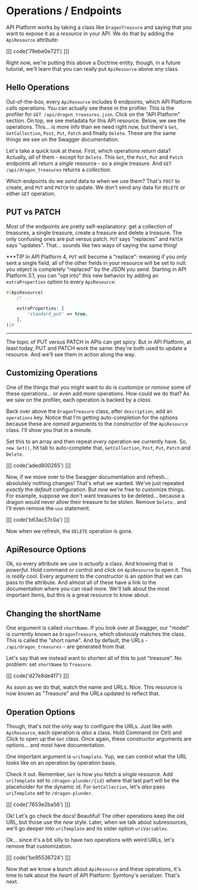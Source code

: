 # Operations / Endpoints

API Platform works by taking a class like `DragonTreasure` and saying that you want
to expose it as a *resource* in your API. We do that by adding the `ApiResource`
attribute:

[[[ code('79ebe0e721') ]]]

Right now, we're putting this above a Doctrine entity, though, in a future
tutorial, we'll learn that you can really put `ApiResource` above *any* class.

## Hello Operations

Out-of-the-box, every `ApiResource` includes 6 endpoints, which API Platform calls
operations. You can actually see these in the profiler. This is the profiler for
`GET /api/dragon_treasures.json`. Click on the "API Platform" section. On top,
we see metadata for this API resource. Below, we see the operations. This... is
more info than we need right now, but there's `Get`, `GetCollection`, `Post`,
`Put`, `Patch` and finally `Delete`. These are the same things we see on the
Swagger documentation.

Let's take a quick look at these. First, which operations *return* data? Actually,
*all* of them - except for `Delete`. This `Get`, the `Post`, `Put`
and `Patch` endpoints all return a *single* resource - so a single treasure. And
`GET /api/dragon_treasures` returns a *collection*.

Which endpoints do we *send* data to when we use them? That's `POST` to create,
and `PUT` and `PATCH` to update. We don't send any data for `DELETE` or either
`GET` operation.

## PUT vs PATCH

Most of the endpoints are pretty self-explanatory: get a collection of treasures,
a single treasure, create a treasure and delete a treasure. The only confusing ones
are put versus patch. `PUT` says "replaces" and `PATCH` says "updates". That...
sounds like two ways of saying the same thing!

***TIP
In API Platform 4, `PUT` will become a "replace": meaning if you *only* sent a
single field, all of the other fields in your resource will be set to null: you
object is completely "replaced" by the JSON you send. Starting in API Platform
3.1, you can "opt into" this new behavior by adding an `extraProperties` option
to every `ApiResource`:

```php
#[ApiResource(
    // ...

    extraProperties: [
        'standard_put' => true,
    ],
)]#
```
***

The topic of PUT versus PATCH in APIs can get spicy. But in API Platform, at
least today, PUT and PATCH work the same: they're both used to update a resource.
And we'll see them in action along the way.

## Customizing Operations

One of the things that you might want to do is customize or *remove* some of these
operations... or even add *more* operations. How could we do that? As we saw on
the profiler, each operation is backed by a *class*.

Back over above the `DragonTreasure` class, after `description`, add an `operations`
key. Notice that I'm getting auto-completion for the options because these are
*named* arguments to the constructor of the `ApiResource` class. I'll show you that
in a minute.

Set this to an array and then repeat *every* operation we currently have. So,
`new Get()`, hit tab to auto-complete that, `GetCollection`, `Post`, `Put`, `Patch`
and `Delete`.

[[[ code('aded800265') ]]]

Now, if we move over to the Swagger documentation and refresh... absolutely nothing
changes! That's what we wanted. We've just repeated *exactly* the *default*
configuration. But *now* we're free to customize things. For example, suppose we
don't want treasures to be deleted... because a dragon would never allow their
treasure to be stolen. Remove `Delete`.. and I'll even remove the `use` statement.

[[[ code('b63ac57c0a') ]]]

Now when we refresh, the `DELETE` operation is gone.

## ApiResource Options

Ok, so every attribute we use is *actually* a class. And knowing that is *powerful*.
Hold command or control and click on `ApiResource` to open it. This is *really* cool.
Every argument to the constructor is an *option* that we can pass to the attribute.
And almost all of these have a link to the documentation where you can read more.
We'll talk about the most important items, but this is a great resource to know about.

## Changing the shortName

One argument is called `shortName`. If you look over at Swagger,
our "model" is currently known as `DragonTreasure`, which obviously matches the
class. This is called the "short name". And by default, the URLs -
`/api/dragon_treasures` - are generated from that.

Let's say that we instead want to shorten all of this to just "treasure". No
problem: set `shortName` to `Treasure`.

[[[ code('d27e8de4f7') ]]]

As soon as we do that, watch the name and URLs. Nice. This resource is now known
as "Treasure" and the URLs updated to reflect that.

## Operation Options

Though, that's not the only way to configure the URLs. Just like with `ApiResource`,
each operation is *also* a class. Hold Command (or Ctrl) and Click to
open up the `Get` class. Once again, these constructor arguments are options...
and most have documentation.

One important argument is `uriTemplate`. Yup, we can control what the
URL looks like on an operation by operation basis.

Check it out. Remember, `Get` is how you fetch a *single* resource. Add
`uriTemplate` set to `/dragon-plunder/{id}` where that last part will be the placeholder
for the dynamic id. For `GetCollection`, let's *also* pass `uriTemplate`
set to `/dragon-plunder`.

[[[ code('7653e2ba56') ]]]

Ok! Let's go check the docs! Beautiful! The other operations keep the old URL,
but those use the *new* style. Later, when we talk about subresources, we'll go
deeper into `uriTemplate` and its sister option `uriVariables`.

Ok... since it's a bit silly to have two operations with weird URLs, let's remove
that customization.

[[[ code('be95536724') ]]]

Now that we know a bunch about `ApiResource` and these operations, it's time
to talk about the *heart* of API Platform: Symfony's serializer. That's next.
